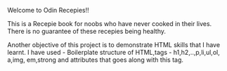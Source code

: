 Welcome to Odin Recepies!!

This is a Recepie book for noobs who have never cooked in their lives.
There is no guarantee of these recepies being healthy.

Another objective of this project is to demonstrate HTML skills that I have learnt.
I have used - Boilerplate structure of HTML,tags - h1,h2,..,p,li,ul,ol, a,img, em,strong and attributes that goes along with this tag.
